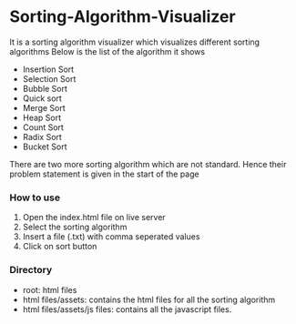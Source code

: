 # Sorting-Algorithm-Visualizer

It is a sorting algorithm visualizer which visualizes different sorting algorithms
Below is the list of the algorithm it shows

- Insertion Sort
- Selection Sort
- Bubble Sort
- Quick sort
- Merge Sort
- Heap Sort
- Count Sort
- Radix Sort
- Bucket Sort

There are two more sorting algorithm which are not standard. Hence their problem statement is given in the start of the page

### How to use

1. Open the index.html file on live server
2. Select the sorting algorithm
3. Insert a file (.txt) with comma seperated values
4. Click on sort button

### Directory

- root: html files
- html files/assets: contains the html files for all the sorting algorithm
- html files/assets/js files: contains all the javascript files.
